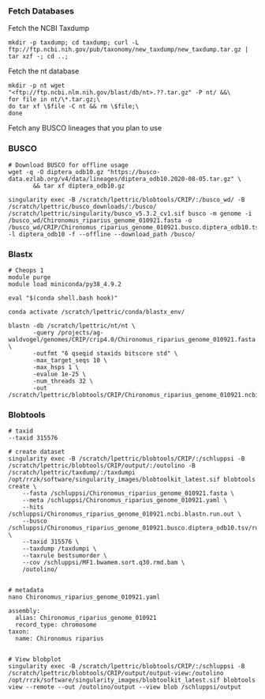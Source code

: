 ### Fetch Databases

Fetch the NCBI Taxdump

    mkdir -p taxdump; cd taxdump; curl -L ftp://ftp.ncbi.nih.gov/pub/taxonomy/new_taxdump/new_taxdump.tar.gz | tar xzf -; cd ..;

Fetch the nt database

    mkdir -p nt wget
    "<ftp://ftp.ncbi.nlm.nih.gov/blast/db/nt>.??.tar.gz" -P nt/ &&\
    for file in nt/\*.tar.gz;\
    do tar xf \$file -C nt && rm \$file;\
    done

Fetch any BUSCO lineages that you plan to use

### BUSCO

    # Download BUSCO for offline usage
    wget -q -O diptera_odb10.gz "https://busco-data.ezlab.org/v4/data/lineages/diptera_odb10.2020-08-05.tar.gz" \
           && tar xf diptera_odb10.gz 

    singularity exec -B /scratch/lpettric/blobtools/CRIP/:/busco_wd/ -B /scratch/lpettric/busco_downloads/:/busco/ /scratch/lpettric/singularity/busco_v5.3.2_cv1.sif busco -m genome -i /busco_wd/Chironomus_riparius_genome_010921.fasta -o /busco_wd/CRIP/Chironomus_riparius_genome_010921.busco.diptera_odb10.tsv -l diptera_odb10 -f --offline --download_path /busco/

### Blastx

    # Cheops 1
    module purge
    module load miniconda/py38_4.9.2

    eval "$(conda shell.bash hook)"

    conda activate /scratch/lpettric/conda/blastx_env/

    blastn -db /scratch/lpettric/nt/nt \
           -query /projects/ag-waldvogel/genomes/CRIP/crip4.0/Chironomus_riparius_genome_010921.fasta \
           -outfmt "6 qseqid staxids bitscore std" \
           -max_target_seqs 10 \
           -max_hsps 1 \
           -evalue 1e-25 \
           -num_threads 32 \
           -out /scratch/lpettric/blobtools/CRIP/Chironomus_riparius_genome_010921.ncbi.blastn.run.out

### Blobtools


    # taxid
    --taxid 315576

    # create dataset
    singularity exec -B /scratch/lpettric/blobtools/CRIP/:/schluppsi -B /scratch/lpettric/blobtools/CRIP/output/:/outolino -B /scratch/lpettric/taxdump/:/taxdumpi /opt/rrzk/software/singularity_images/blobtoolkit_latest.sif blobtools create \
        --fasta /schluppsi/Chironomus_riparius_genome_010921.fasta \
        --meta /schluppsi/Chironomus_riparius_genome_010921.yaml \
        --hits /schluppsi/Chironomus_riparius_genome_010921.ncbi.blastn.run.out \
        --busco /schluppsi/Chironomus_riparius_genome_010921.busco.diptera_odb10.tsv/run_diptera_odb10/full_table.tsv \
        --taxid 315576 \
        --taxdump /taxdumpi \
        --taxrule bestsumorder \
        --cov /schluppsi/MF1.bwamem.sort.q30.rmd.bam \
        /outolino/


    # metadata
    nano Chironomus_riparius_genome_010921.yaml

    assembly:
      alias: Chironomus_riparius_genome_010921
      record_type: chromosome
    taxon:
      name: Chironomus riparius


    # View blobplot
    singularity exec -B /scratch/lpettric/blobtools/CRIP/:/schluppsi -B /scratch/lpettric/blobtools/CRIP/output/output-view:/outolino /opt/rrzk/software/singularity_images/blobtoolkit_latest.sif blobtools view --remote --out /outolino/output --view blob /schluppsi/output

